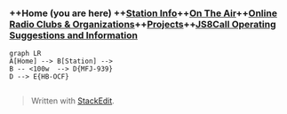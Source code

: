 
### ++Home (you are here) ++[Station Info](station.md)++[On The Air](ontheair.md)++[Online Radio Clubs & Organizations](clubs.md)++[Projects](projects.md)++[JS8Call Operating Suggestions and Information](js8opsuggestions.md)
```mermaid
graph LR
A[Home] --> B[Station] -->
B -- <100w  --> D{MFJ-939}
D --> E{HB-OCF}


```
> Written with [StackEdit](https://stackedit.io/).
<!--stackedit_data:
eyJoaXN0b3J5IjpbLTM1MjQzNjAxN119
-->